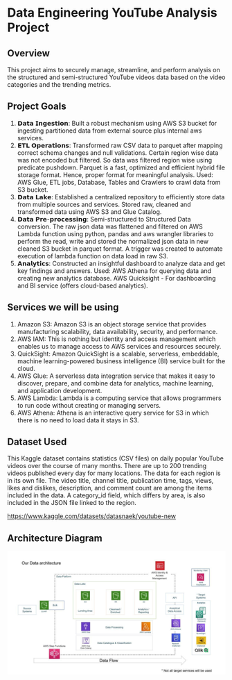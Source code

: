 # Data Engineering YouTube Analysis Project

## Overview

This project aims to securely manage, streamline, and perform analysis on the structured and semi-structured YouTube videos data based on the video categories and the trending metrics.

## Project Goals
1. 𝗗𝗮𝘁𝗮 𝗜𝗻𝗴𝗲𝘀𝘁𝗶𝗼𝗻: Built a robust mechanism using AWS S3 bucket for ingesting partitioned data from external source plus internal aws services.
2. 𝗘𝗧𝗟 𝗢𝗽𝗲𝗿𝗮𝘁𝗶𝗼𝗻𝘀: Transformed raw CSV data to parquet after mapping correct schema changes and null validations. Certain region wise data was not encoded but filtered. So 
   data was filtered region wise using predicate pushdown. Parquet is a fast, optimized and efficient hybrid file storage format. Hence, proper format for meaningful 
   analysis.
   Used: AWS Glue, ETL jobs, Database, Tables and Crawlers to crawl data from S3 bucket.
3. 𝗗𝗮𝘁𝗮 𝗟𝗮𝗸𝗲: Established a centralized repository to efficiently store data from multiple sources and services. Stored raw, cleaned and transformed data using AWS S3 and 
   Glue Catalog.
4. 𝗗𝗮𝘁𝗮 𝗣𝗿𝗲-𝗽𝗿𝗼𝗰𝗲𝘀𝘀𝗶𝗻𝗴: Semi-structured to Structured Data conversion. The raw json data was flattened and filtered on AWS Lambda function using python, pandas and aws 
   wrangler libraries to perform the read, write and stored the normalized json data in new cleaned S3 bucket in parquet format. A trigger was created to automate execution 
   of lambda function on data load in raw S3.
5. 𝗔𝗻𝗮𝗹𝘆𝘁𝗶𝗰𝘀: Constructed an insightful dashboard to analyze data and get key findings and answers. Used: AWS Athena for querying data and creating new analytics database. 
   AWS Quicksight - For dashboarding and BI service (offers cloud-based analytics).


## Services we will be using
1. Amazon S3: Amazon S3 is an object storage service that provides manufacturing scalability, data availability, security, and performance.
2. AWS IAM: This is nothing but identity and access management which enables us to manage access to AWS services and resources securely.
3. QuickSight: Amazon QuickSight is a scalable, serverless, embeddable, machine learning-powered business intelligence (BI) service built for the cloud.
4. AWS Glue: A serverless data integration service that makes it easy to discover, prepare, and combine data for analytics, machine learning, and application development.
5. AWS Lambda: Lambda is a computing service that allows programmers to run code without creating or managing servers.
6. AWS Athena: Athena is an interactive query service for S3 in which there is no need to load data it stays in S3.

## Dataset Used
This Kaggle dataset contains statistics (CSV files) on daily popular YouTube videos over the course of many months. There are up to 200 trending videos published every day for many locations. The data for each region is in its own file. The video title, channel title, publication time, tags, views, likes and dislikes, description, and comment count are among the items included in the data. A category_id field, which differs by area, is also included in the JSON file linked to the region.

https://www.kaggle.com/datasets/datasnaek/youtube-new

## Architecture Diagram
<img src="architecture.jpeg">


